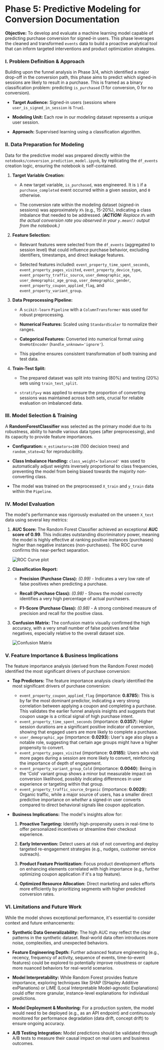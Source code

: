 # Phase 5: Predictive Modeling for Conversion Documentation

**Objective:** To develop and evaluate a machine learning model capable of predicting purchase conversion for signed-in users. This phase leverages the cleaned and transformed `events` data to build a proactive analytical tool that can inform targeted interventions and product optimization strategies.

### I. Problem Definition & Approach

Building upon the funnel analysis in Phase 3/4, which identified a major drop-off in the conversion path, this phase aims to predict which signed-in sessions are likely to result in a purchase. This is framed as a binary classification problem: predicting `is_purchased` (1 for conversion, 0 for no conversion).

* **Target Audience:** Signed-in users (sessions where `user_is_signed_in_session` is `True`).

* **Modeling Unit:** Each row in our modeling dataset represents a unique user session.

* **Approach:** Supervised learning using a classification algorithm.

### II. Data Preparation for Modeling

Data for the predictive model was prepared directly within the `notebooks/conversion_prediction_model.ipynb`, by replicating the `df_events` creation logic, ensuring the notebook is self-contained.

1.  **Target Variable Creation:**

    * A new target variable, `is_purchased`, was engineered. It is `1` if a `purchase_completed` event occurred within a given session, and `0` otherwise.

    * The conversion rate within the modeling dataset (signed-in sessions) was approximately `X%` (e.g., 15-20%), indicating a class imbalance that needed to be addressed.
        *(**ACTION:** Replace `X%` with the actual conversion rate you observed in your `y.mean()` output from the notebook.)*

2.  **Feature Selection:**

    * Relevant features were selected from the `df_events` (aggregated to session level) that could influence purchase behavior, excluding identifiers, timestamps, and direct leakage features.

    * Selected features included: `event_property_time_spent_seconds`, `event_property_pages_visited`, `event_property_device_type`, `event_property_traffic_source`, `user_demographic_age`, `user_demographic_age_group`, `user_demographic_gender`, `event_property_coupon_applied_flag`, and `event_property_variant_group`.

3.  **Data Preprocessing Pipeline:**

    * A `scikit-learn` `Pipeline` with a `ColumnTransformer` was used for robust preprocessing.

    * **Numerical Features:** Scaled using `StandardScaler` to normalize their ranges.

    * **Categorical Features:** Converted into numerical format using `OneHotEncoder` (`handle_unknown='ignore'`).

    * This pipeline ensures consistent transformation of both training and test data.

4.  **Train-Test Split:**

    * The prepared dataset was split into training (80%) and testing (20%) sets using `train_test_split`.

    * `stratify=y` was applied to ensure the proportion of converting sessions was maintained across both sets, crucial for reliable evaluation on imbalanced data.

### III. Model Selection & Training

A **RandomForestClassifier** was selected as the primary model due to its robustness, ability to handle various data types (after preprocessing), and its capacity to provide feature importances.

* **Configuration:** `n_estimators=100` (100 decision trees) and `random_state=42` for reproducibility.

* **Class Imbalance Handling:** `class_weight='balanced'` was used to automatically adjust weights inversely proportional to class frequencies, preventing the model from being biased towards the majority non-converting class.

* The model was trained on the preprocessed `X_train` and `y_train` data within the `Pipeline`.

### IV. Model Evaluation

The model's performance was rigorously evaluated on the unseen `X_test` data using several key metrics:

1.  **AUC Score:** The Random Forest Classifier achieved an exceptional **AUC score of 0.99**. This indicates outstanding discriminatory power, meaning the model is highly effective at ranking positive instances (purchases) higher than negative instances (non-purchases). The ROC curve confirms this near-perfect separation.

    ![ROC Curve plot](../screenshots/ROC%20curve%20plot.png)

2.  **Classification Report:**

    * **Precision (Purchase Class):** *(0.99)* - Indicates a very low rate of false positives when predicting a purchase.

    * **Recall (Purchase Class):** *(0.98)* - Shows the model correctly identifies a very high percentage of actual purchasers.

    * **F1-Score (Purchase Class):** *(0.98)* - A strong combined measure of precision and recall for the positive class.

3.  **Confusion Matrix:** The confusion matrix visually confirmed the high accuracy, with a very small number of false positives and false negatives, especially relative to the overall dataset size.

    ![Confusion Matrix](../screenshots/Confusion%20Matrix.png)

### V. Feature Importance & Business Implications

The feature importance analysis (derived from the Random Forest model) identified the most significant drivers of purchase conversion:

* **Top Predictors:** The feature importance analysis clearly identified the most significant drivers of purchase conversion:
    * `event_property_coupon_applied_flag` (importance: **0.8785**): This is by far the most dominant predictor, indicating a very strong correlation between applying a coupon and completing a purchase. This validates the earlier funnel analysis insights and suggests that coupon usage is a critical signal of high purchase intent.
    * `event_property_time_spent_seconds` (importance: **0.0357**): Higher session durations are a significant positive indicator of conversion, showing that engaged users are more likely to complete a purchase.
    * `user_demographic_age` (importance: **0.0293**): User's age also plays a notable role, suggesting that certain age groups might have a higher propensity to convert.
    * `event_property_pages_visited` (importance: **0.0185**): Users who visit more pages during a session are more likely to convert, reinforcing the importance of depth of engagement.
    * `event_property_variant_group_Cold` (importance: **0.0040**): Being in the 'Cold' variant group shows a minor but measurable impact on conversion likelihood, possibly indicating differences in user experience or targeting within that group.
    * `event_property_traffic_source_Organic` (importance: **0.0029**): Organic traffic, while a major source of users, has a smaller direct predictive importance on *whether* a signed-in user converts compared to direct behavioral signals like coupon application.

* **Business Implications:** The model's insights allow for:

    1.  **Proactive Targeting:** Identify high-propensity users in real-time to offer personalized incentives or streamline their checkout experience.

    2.  **Early Intervention:** Detect users at risk of not converting and deploy targeted re-engagement strategies (e.g., nudges, customer service outreach).

    3.  **Product Feature Prioritization:** Focus product development efforts on enhancing elements correlated with high importance (e.g., further optimizing coupon application if it's a top feature).

    4.  **Optimized Resource Allocation:** Direct marketing and sales efforts more efficiently by prioritizing segments with higher predicted conversion rates.

### VI. Limitations and Future Work

While the model shows exceptional performance, it's essential to consider context and future enhancements:

* **Synthetic Data Generalizability:** The high AUC may reflect the clear patterns in the synthetic dataset. Real-world data often introduces more noise, complexities, and unexpected behaviors.

* **Feature Engineering Depth:** Further advanced feature engineering (e.g., recency, frequency of activity, sequence of events, time-to-event features) could be explored to potentially improve robustness or capture more nuanced behaviors for real-world scenarios.

* **Model Interpretability:** While Random Forest provides feature importance, exploring techniques like SHAP (SHapley Additive exPlanations) or LIME (Local Interpretable Model-agnostic Explanations) could offer more granular, instance-level explanations for individual predictions.

* **Model Deployment & Monitoring:** For a production system, the model would need to be deployed (e.g., as an API endpoint) and continuously monitored for performance degradation (data drift, concept drift) to ensure ongoing accuracy.

* **A/B Testing Integration:** Model predictions should be validated through A/B tests to measure their causal impact on real users and business outcomes.